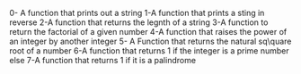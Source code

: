 0- A function that prints out a string
1-A function that prints a sting in reverse
2-A function that returns the legnth of a string
3-A function to return the factorial of a given number
4-A function that raises the power of an integer by another integer
5- A Function that returns the natural sq\quare root of a number
6-A function that returns  1 if the integer is a  prime number else
7-A function that returns 1 if it is a palindrome
